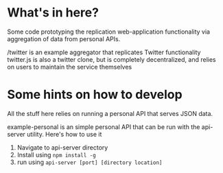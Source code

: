 
# What's in here?

Some code prototyping the replication web-application functionality via aggregation of data from personal APIs.  

/twitter is an example aggregator that replicates Twitter functionality
twitter.js is also a twitter clone, but is completely decentralized, and relies on users to maintain the service themselves

# Some hints on how to develop

All the stuff here relies on running a personal API that serves JSON data.

example-personal is an simple personal API that can be run with the api-server utility.  Here's how to use it

1. Navigate to api-server directory
2. Install using `npm install -g`
3. run using `api-server [port] [directory location]`

